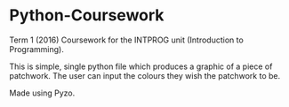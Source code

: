 # Python-Coursework
Term 1 (2016) Coursework for the INTPROG unit (Introduction to Programming).

This is simple, single python file which produces a graphic of a piece of patchwork. The user can input the colours they wish the patchwork to be.

Made using Pyzo.
